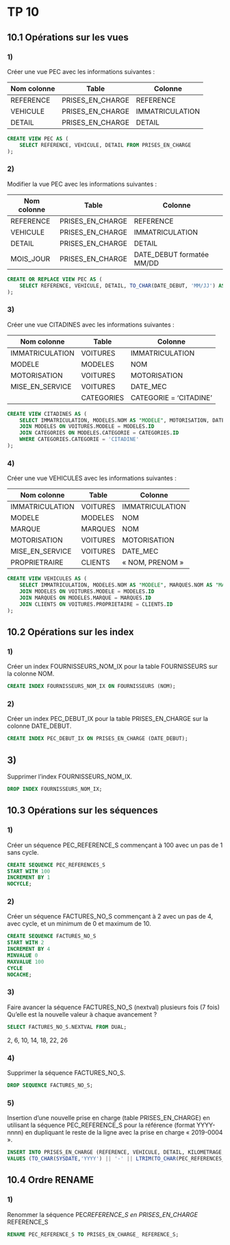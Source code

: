 # TP 10

## 10.1 Opérations sur les vues

### 1)

Créer une vue PEC avec les informations suivantes :

| Nom colonne | Table            | Colonne         |
| ----------- | ---------------- | --------------- |
| REFERENCE   | PRISES_EN_CHARGE | REFERENCE       |
| VEHICULE    | PRISES_EN_CHARGE | IMMATRICULATION |
| DETAIL      | PRISES_EN_CHARGE | DETAIL          |

```sql
CREATE VIEW PEC AS (
    SELECT REFERENCE, VEHICULE, DETAIL FROM PRISES_EN_CHARGE
);
```

### 2)

Modifier la vue PEC avec les informations suivantes :

| Nom colonne | Table            | Colonne                   |
| ----------- | ---------------- | ------------------------- |
| REFERENCE   | PRISES_EN_CHARGE | REFERENCE                 |
| VEHICULE    | PRISES_EN_CHARGE | IMMATRICULATION           |
| DETAIL      | PRISES_EN_CHARGE | DETAIL                    |
| MOIS_JOUR   | PRISES_EN_CHARGE | DATE_DEBUT formatée MM/DD |

```sql
CREATE OR REPLACE VIEW PEC AS (
    SELECT REFERENCE, VEHICULE, DETAIL, TO_CHAR(DATE_DEBUT, 'MM/JJ') AS MOIS_jOUR FROM PRISES_EN_CHARGE
);
```

### 3)

Créer une vue CITADINES avec les informations suivantes :

| Nom colonne     | Table      | Colonne                |
| --------------- | ---------- | ---------------------- |
| IMMATRICULATION | VOITURES   | IMMATRICULATION        |
| MODELE          | MODELES    | NOM                    |
| MOTORISATION    | VOITURES   | MOTORISATION           |
| MISE_EN_SERVICE | VOITURES   | DATE_MEC               |
|                 | CATEGORIES | CATEGORIE = ‘CITADINE’ |

```sql
CREATE VIEW CITADINES AS (
    SELECT IMMATRICULATION, MODELES.NOM AS "MODELE", MOTORISATION, DATE_MEC AS "MISE_EN_SERVICE" FROM VOITURES
    JOIN MODELES ON VOITURES.MODELE = MODELES.ID
    JOIN CATEGORIES ON MODELES.CATEGORIE = CATEGORIES.ID
    WHERE CATEGORIES.CATEGORIE = 'CITADINE'
);
```

### 4)

Créer une vue VEHICULES avec les informations suivantes :

| Nom colonne     | Table    | Colonne         |
| --------------- | -------- | --------------- |
| IMMATRICULATION | VOITURES | IMMATRICULATION |
| MODELE          | MODELES  | NOM             |
| MARQUE          | MARQUES  | NOM             |
| MOTORISATION    | VOITURES | MOTORISATION    |
| MISE_EN_SERVICE | VOITURES | DATE_MEC        |
| PROPRIETRAIRE   | CLIENTS  | « NOM, PRENOM » |

```sql
CREATE VIEW VEHICULES AS (
    SELECT IMMATRICULATION, MODELES.NOM AS "MODELE", MARQUES.NOM AS "MARQUE", MOTORISATION, DATE_MEC AS "MISE_EN_SERVICE", CLIENTS.NOM ||' ' ||CLIENTS.PRENOM AS "PROPRIETAIRE" FROM VOITURES
    JOIN MODELES ON VOITURES.MODELE = MODELES.ID
    JOIN MARQUES ON MODELES.MARQUE = MARQUES.ID
    JOIN CLIENTS ON VOITURES.PROPRIETAIRE = CLIENTS.ID
);
```

## 10.2 Opérations sur les index

### 1)

Créer un index FOURNISSEURS_NOM_IX pour la table FOURNISSEURS sur la colonne NOM.

```sql
CREATE INDEX FOURNISSEURS_NOM_IX ON FOURNISSEURS (NOM);
```

### 2)

Créer un index PEC_DEBUT_IX pour la table PRISES_EN_CHARGE sur la colonne DATE_DEBUT.

```sql
CREATE INDEX PEC_DEBUT_IX ON PRISES_EN_CHARGE (DATE_DEBUT);
```

## 3)

Supprimer l’index FOURNISSEURS_NOM_IX.

```sql
DROP INDEX FOURNISSEURS_NOM_IX;
```

## 10.3 Opérations sur les séquences

### 1)

Créer un séquence PEC_REFERENCE_S commençant à 100 avec un pas de 1 sans cycle.

```sql
CREATE SEQUENCE PEC_REFERENCES_S
START WITH 100
INCREMENT BY 1
NOCYCLE;
```

### 2)

Créer un séquence FACTURES_NO_S commençant à 2 avec un pas de 4, avec cycle, et un minimum de 0 et maximum de 10.

```sql
CREATE SEQUENCE FACTURES_NO_S
START WITH 2
INCREMENT BY 4
MINVALUE 0
MAXVALUE 100
CYCLE
NOCACHE;
```

### 3)

Faire avancer la séquence FACTURES_NO_S (nextval) plusieurs fois (7 fois)
Qu’elle est la nouvelle valeur à chaque avancement ?

```sql
SELECT FACTURES_NO_S.NEXTVAL FROM DUAL;
```

2, 6, 10, 14, 18, 22, 26

### 4)

Supprimer la séquence FACTURES_NO_S.

```sql
DROP SEQUENCE FACTURES_NO_S;
```

### 5)

Insertion d’une nouvelle prise en charge (table PRISES_EN_CHARGE) en utilisant la séquence PEC_REFERENCE_S pour la référence (format YYYY-nnnn) en dupliquant le reste de la ligne avec la prise en charge « 2019-0004 ».

```sql
INSERT INTO PRISES_EN_CHARGE (REFERENCE, VEHICULE, DETAIL, KILOMETRAGE, DATE_DEBUT, SALARIE_MATRICULE)
VALUES (TO_CHAR(SYSDATE,'YYYY') || '-' || LTRIM(TO_CHAR(PEC_REFERENCES_S.NEXTVAL,'0000')), 'WW-454-QR', 'Retouche peinture aile avant droite', 3561, SYSDATE, 40);
```

## 10.4 Ordre RENAME

### 1)

Renommer la séquence PEC*REFERENCE_S en PRISES_EN_CHARGE* REFERENCE_S

```sql
RENAME PEC_REFERENCE_S TO PRISES_EN_CHARGE_ REFERENCE_S;
```
